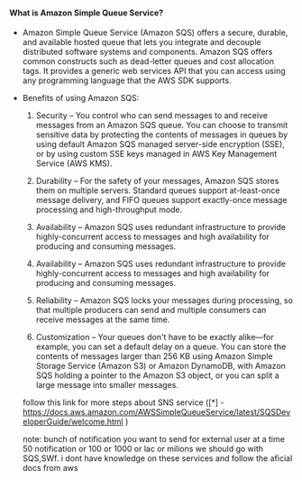 #### What is Amazon Simple Queue Service?

*  Amazon Simple Queue Service (Amazon SQS) offers a secure, durable, and available hosted queue that lets you integrate and decouple distributed software systems and components. Amazon SQS offers common constructs such as dead-letter queues and cost allocation tags. It provides a generic web services API that you can access using any programming language that the AWS SDK supports.

* Benefits of using Amazon SQS:
  
  1. Security – You control who can send messages to and receive messages from an Amazon SQS queue. You can choose to transmit sensitive data by protecting the contents of messages in queues by using default Amazon SQS managed server-side encryption (SSE), or by using custom SSE keys managed in AWS Key Management Service (AWS KMS).

  2. Durability – For the safety of your messages, Amazon SQS stores them on multiple servers. Standard queues support at-least-once message delivery, and FIFO queues support exactly-once message processing and high-throughput mode.

  3. Availability – Amazon SQS uses redundant infrastructure to provide highly-concurrent access to messages and high availability for producing and consuming messages.

  4. Availability – Amazon SQS uses redundant infrastructure to provide highly-concurrent access to messages and high availability for producing and consuming messages.

  5. Reliability – Amazon SQS locks your messages during processing, so that multiple producers can send and multiple consumers can receive messages at the same time.

  6. Customization – Your queues don't have to be exactly alike—for example, you can set a default delay on a queue. You can store the contents of messages larger than 256 KB using Amazon Simple Storage Service (Amazon S3) or Amazon DynamoDB, with Amazon SQS holding a pointer to the Amazon S3 object, or you can split a large message into smaller messages. 

  follow this link for more steps about SNS service ([*] - https://docs.aws.amazon.com/AWSSimpleQueueService/latest/SQSDeveloperGuide/welcome.html )


  note: bunch of notification you want to send for external user at a time 50 notification or 100 or 1000 or lac or milions we should go with SQS,SWf. i dont have knowledge on these services and follow the aficial docs from aws 